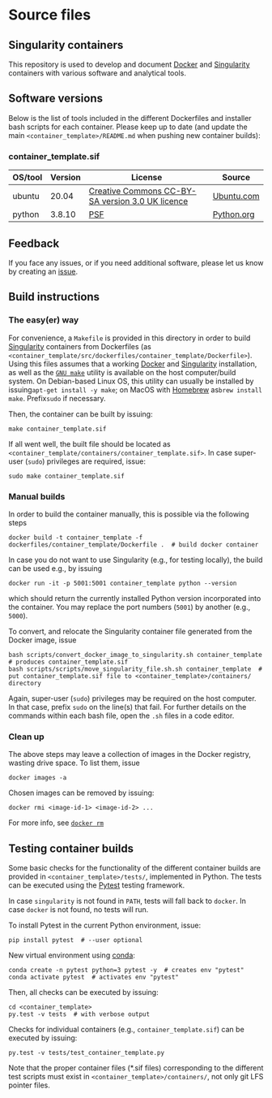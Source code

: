 # Source files

## Singularity containers

This repository is used to develop and document [Docker](https://www.docker.com) and [Singularity](https://docs.sylabs.io) containers with various software and analytical tools.

## Software versions

  Below is the list of tools included in the different Dockerfiles and installer bash scripts for each container.
  Please keep up to date (and update the main `<container_template>/README.md` when pushing new container builds):

### container_template.sif
  
| OS/tool             | Version               | License           | Source
| ------------------- | --------------------- | ----------------- | -------------
| ubuntu              | 20.04                 | [Creative Commons CC-BY-SA version 3.0 UK licence](https://ubuntu.com/legal/intellectual-property-policy) | [Ubuntu.com](https://ubuntu.com)
| python              | 3.8.10                | [PSF](https://docs.python.org/3.10/license.html) | [Python.org](https://www.python.org)

## Feedback

If you face any issues, or if you need additional software, please let us know by creating an [issue](https://github.com/espenhgn/container_template/issues/new).

## Build instructions

### The easy(er) way

For convenience, a `Makefile` is provided in this directory in order to build [Singularity](https://docs.sylabs.io) containers from Dockerfiles (as `<container_template/src/dockerfiles/container_template/Dockerfile>`).
Using this files assumes that a working [Docker](https://www.docker.com) and [Singularity](https://docs.sylabs.io) installation, as well as the [`GNU make`](https://www.gnu.org/software/make/) utility is available on the host computer/build system.
On Debian-based Linux OS, this utility can usually be installed by issuing`apt-get install -y make`; on MacOS with [Homebrew](https://brew.sh) as`brew install make`. Prefix`sudo` if necessary.

Then, the container can be built by issuing:

```
make container_template.sif
```

If all went well, the built file should be located as `<container_template/containers/container_template.sif>`.
In case super-user (`sudo`) privileges are required, issue:

```
sudo make container_template.sif
```

### Manual builds

In order to build the container manually, this is possible via the following steps

```
docker build -t container_template -f dockerfiles/container_template/Dockerfile .  # build docker container
```

In case you do not want to use Singularity (e.g., for testing locally), the build can be used e.g., by issuing

```
docker run -it -p 5001:5001 container_template python --version
```

which should return the currently installed Python version incorporated into the container.
You may replace the port numbers (``5001``) by another (e.g., ``5000``).

To convert, and relocate the Singularity container file generated from the Docker image, issue

```
bash scripts/convert_docker_image_to_singularity.sh container_template  # produces container_template.sif
bash scripts/scripts/move_singularity_file.sh.sh container_template  # put container_template.sif file to <container_template>/containers/ directory
```

Again, super-user (`sudo`) privileges may be required on the host computer. In that case, prefix `sudo` on the line(s) that fail.
For further details on the commands within each bash file, open the ``.sh`` files in a code editor.

### Clean up

The above steps may leave a collection of images in the Docker registry, wasting drive space.
To list them, issue

```
docker images -a
```

Chosen images can be removed by issuing:

```
docker rmi <image-id-1> <image-id-2> ... 
```

For more info, see [`docker rm`](https://docs.docker.com/engine/reference/commandline/rm/)

## Testing container builds

Some basic checks for the functionality of the different container builds are provided in `<container_template>/tests/`, implemented in Python.
The tests can be executed using the [Pytest](https://docs.pytest.org) testing framework.

In case `singularity` is not found in `PATH`, tests will fall back to `docker`.
In case `docker` is not found, no tests will run.

To install Pytest in the current Python environment, issue:

```
pip install pytest  # --user optional
```

New virtual environment using [conda](https://docs.conda.io/en/latest/index.html):

```
conda create -n pytest python=3 pytest -y  # creates env "pytest"
conda activate pytest  # activates env "pytest"
```

Then, all checks can be executed by issuing:

```
cd <container_template>
py.test -v tests  # with verbose output
```

Checks for individual containers (e.g., `container_template.sif`) can be executed by issuing:

```
py.test -v tests/test_container_template.py
```

Note that the proper container files (*.sif files) corresponding to the different test scripts must exist in `<container_template>/containers/`,
not only git LFS pointer files.
